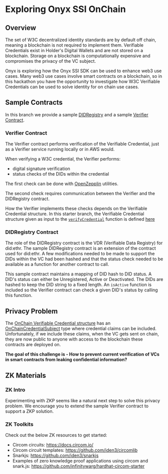 # Exploring Onyx SSI OnChain

## Overview
The set of W3C decentralized identity standards are by default off chain, meaning a blockchain is not required to implement them. Verifiable Credentials exist in Holder's Digital Wallets and are not stored on a blockchain. Storage on a blockchain is computationally expensive and compromises the privacy of the VC subject. 

Onyx is exploring how the Onyx SSI SDK can be used to enhance web3 use cases. Many web3 use cases involve smart contracts on a blockchain, so in this hackathon you have the opportunity to investigate how W3C Verifiable Credentials can be used to solve identity for on chain use cases.

## Sample Contracts

In this branch we provide a sample [DIDRegistry](src/services/common/did/contracts/DIDRegistryOnChain.sol) and a sample [Verifier Contract](src/services/common/did/contracts/Verifier.sol). 

### Verifier Contract
The Verifier contract performs verification of the Verifiable Credential, just as a Verifier service running locally or in AWS would.

When verifying a W3C credential, the Verifier performs:
* digital signature verification
* status checks of the DIDs within the credential

The first check can be done with [OpenZepplin](https://docs.openzeppelin.com/contracts/2.x/utilities) utilities.

The second check requires communication between the Verifier and the DIDRegistry contract. 

How the Verifier implements these checks depends on the Verifiable Credential structure. In this starter branch, the Verifiable Credential structure given as input to the [`verifyCredential`](src/services/common/did/contracts/Verifier.sol#L96) function is defined [here](src/services/common/did/contracts/IVerifier.sol#L23)

### DIDRegistry Contract
The role of the DIDRegistry contract is the VDR (Verifiable Data Registry) for did:ethr. The sample DIDRegistry contract is an extension of the contract used for did:ethr. A few modifications needed to be made to support the DIDs within the VC had been hashed and that the status check needed to be available as a function for another contract to call.

This sample contract maintains a mapping of DID hash to DID status. A DID's status can either be Unregistered, Active or Deactivated. The DIDs are hashed to keep the DID string to a fixed length. An `isActive` function is included so the Verifier contract can check a given DID's status by calling this function.

## Privacy Problem
The [OnChain Verifiable Credential structure](src/services/common/did/contracts/IVerifier.sol#L23) has an [OnChainCredentialSubject](src/services/common/did/contracts/IVerifier.sol#L5) type where credential claims can be included. Unfortunately, if we include these claims, when the VC gets sent on chain, they are now public to anyone with access to the blockchain these contracts are deployed on.

**The goal of this challenge is -	How to prevent current verification of VCs in smart contracts from leaking confidential information?**

## ZK Materials

### ZK Intro
Experimenting with ZKP seems like a natural next step to solve this privacy problem. We encourage you to extend the sample Verifier contract to support a ZKP solution. 

### ZK Toolkits
Check out the below ZK resources to get started:
* Circom circuits: https://docs.circom.io/
* Circom circuit templates: https://github.com/iden3/circomlib
* Snarkjs: https://github.com/iden3/snarkjs
* Examples of zero knowledge proof applications using circom and snark.js: https://github.com/infinitywarg/hardhat-circom-starter 


